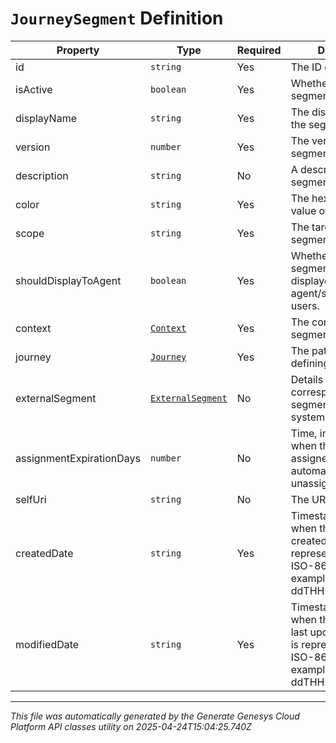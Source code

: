 # `JourneySegment` Definition

| Property | Type | Required | Description |
|----------|------|----------|-------------|
| id | `string` | Yes | The ID of the segment. |
| isActive | `boolean` | Yes | Whether or not the segment is active. |
| displayName | `string` | Yes | The display name of the segment. |
| version | `number` | Yes | The version of the segment. |
| description | `string` | No | A description of the segment. |
| color | `string` | Yes | The hexadecimal color value of the segment. |
| scope | `string` | Yes | The target entity that a segment applies to. |
| shouldDisplayToAgent | `boolean` | Yes | Whether or not the segment should be displayed to agent/supervisor users. |
| context | [`Context`](context-definition.md) | Yes | The context of the segment. |
| journey | [`Journey`](journey-definition.md) | Yes | The pattern of rules defining the segment. |
| externalSegment | [`ExternalSegment`](externalsegment-definition.md) | No | Details of an entity corresponding to this segment in an external system. |
| assignmentExpirationDays | `number` | No | Time, in days, from when the segment is assigned until it is automatically unassigned. |
| selfUri | `string` | No | The URI for this object |
| createdDate | `string` | Yes | Timestamp indicating when the segment was created. Date time is represented as an ISO-8601 string. For example: yyyy-MM-ddTHH:mm:ss[.mmm]Z |
| modifiedDate | `string` | Yes | Timestamp indicating when the segment was last updated. Date time is represented as an ISO-8601 string. For example: yyyy-MM-ddTHH:mm:ss[.mmm]Z |

---

*This file was automatically generated by the Generate Genesys Cloud Platform API classes utility on 2025-04-24T15:04:25.740Z*
